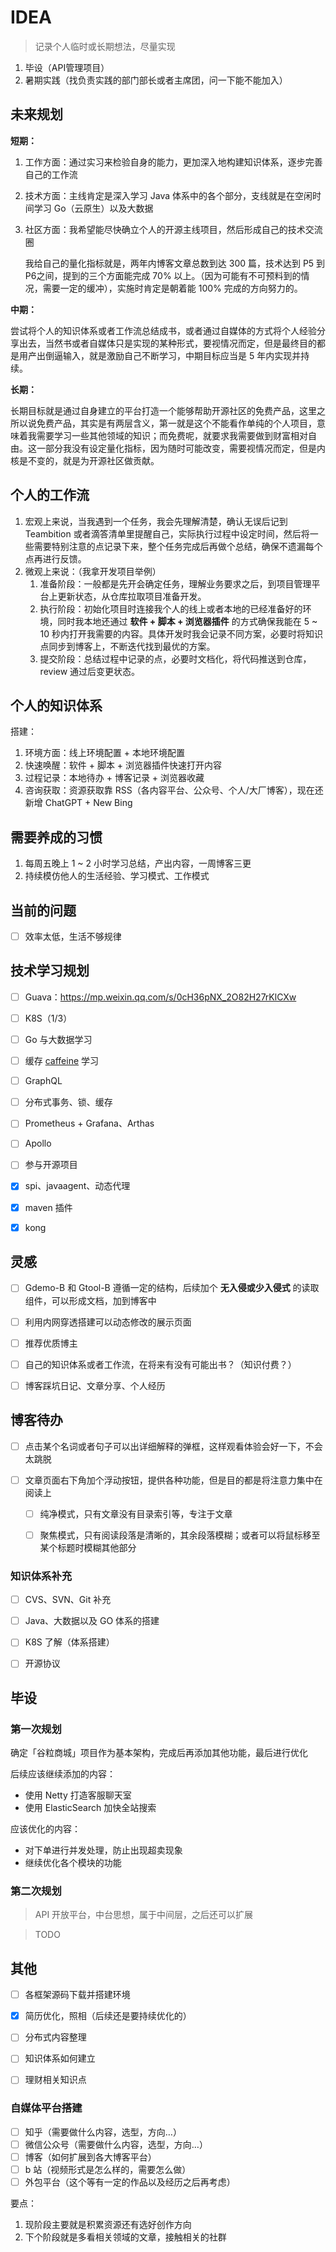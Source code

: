 # IDEA

> 记录个人临时或长期想法，尽量实现

1. 毕设（API管理项目）
2. 暑期实践（找负责实践的部门部长或者主席团，问一下能不能加入）



## 未来规划

**短期：**

1. 工作方面：通过实习来检验自身的能力，更加深入地构建知识体系，逐步完善自己的工作流

2. 技术方面：主线肯定是深入学习 Java 体系中的各个部分，支线就是在空闲时间学习 Go（云原生）以及大数据

3. 社区方面：我希望能尽快确立个人的开源主线项目，然后形成自己的技术交流圈

   我给自己的量化指标就是，两年内博客文章总数到达 300 篇，技术达到 P5 到 P6之间，提到的三个方面能完成 70% 以上。（因为可能有不可预料到的情况，需要一定的缓冲），实施时肯定是朝着能 100% 完成的方向努力的。



**中期：**

​	尝试将个人的知识体系或者工作流总结成书，或者通过自媒体的方式将个人经验分享出去，当然书或者自媒体只是实现的某种形式，要视情况而定，但是最终目的都是用产出倒逼输入，就是激励自己不断学习，中期目标应当是 5 年内实现并持续。



**长期：**

​	长期目标就是通过自身建立的平台打造一个能够帮助开源社区的免费产品，这里之所以说免费产品，其实是有两层含义，第一就是这个不能看作单纯的个人项目，意味着我需要学习一些其他领域的知识；而免费呢，就要求我需要做到财富相对自由。这一部分我没有设定量化指标，因为随时可能改变，需要视情况而定，但是内核是不变的，就是为开源社区做贡献。







## 个人的工作流

1. 宏观上来说，当我遇到一个任务，我会先理解清楚，确认无误后记到 Teambition 或者滴答清单里提醒自己，实际执行过程中设定时间，然后将一些需要特别注意的点记录下来，整个任务完成后再做个总结，确保不遗漏每个点再进行反馈。
2. 微观上来说：（我拿开发项目举例）
   1. 准备阶段：一般都是先开会确定任务，理解业务要求之后，到项目管理平台上更新状态，从仓库拉取项目准备开发。
   2. 执行阶段：初始化项目时连接我个人的线上或者本地的已经准备好的环境，同时我本地还通过 **软件 + 脚本 + 浏览器插件** 的方式确保我能在 5 ~ 10 秒内打开我需要的内容。具体开发时我会记录不同方案，必要时将知识点同步到博客上，不断迭代找到最优的方案。
   3. 提交阶段：总结过程中记录的点，必要时文档化，将代码推送到仓库，review 通过后变更状态。





## 个人的知识体系

搭建：

1. 环境方面：线上环境配置 + 本地环境配置
2. 快速唤醒：软件 + 脚本 + 浏览器插件快速打开内容
3. 过程记录：本地待办 + 博客记录 + 浏览器收藏
4. 咨询获取：资源获取靠 RSS（各内容平台、公众号、个人/大厂博客），现在还新增 ChatGPT + New Bing





## 需要养成的习惯

1. 每周五晚上 1 ~ 2 小时学习总结，产出内容，一周博客三更
2. 持续模仿他人的生活经验、学习模式、工作模式





## 当前的问题

- [ ] 效率太低，生活不够规律





## 技术学习规划

- [ ] Guava：https://mp.weixin.qq.com/s/0cH36pNX_2O82H27rKlCXw
- [ ] K8S（1/3）
- [ ] Go 与大数据学习
- [ ] 缓存 [caffeine](https://github.com/ben-manes/caffeine) 学习
- [ ] GraphQL
- [ ] 分布式事务、锁、缓存
- [ ] Prometheus + Grafana、Arthas
- [ ] Apollo
- [ ] 参与开源项目

- [x] spi、javaagent、动态代理
- [x] maven 插件
- [x] kong







## 灵感
- [ ] Gdemo-B 和 Gtool-B 遵循一定的结构，后续加个 **无入侵或少入侵式** 的读取组件，可以形成文档，加到博客中
- [ ] 利用内网穿透搭建可以动态修改的展示页面
- [ ] 推荐优质博主
- [ ] 自己的知识体系或者工作流，在将来有没有可能出书？（知识付费？）
- [ ] 博客踩坑日记、文章分享、个人经历





## 博客待办
- [ ] 点击某个名词或者句子可以出详细解释的弹框，这样观看体验会好一下，不会太跳脱

- [ ] 文章页面右下角加个浮动按钮，提供各种功能，但是目的都是将注意力集中在阅读上
  - [ ] 纯净模式，只有文章没有目录索引等，专注于文章
  - [ ] 聚焦模式，只有阅读段落是清晰的，其余段落模糊；或者可以将鼠标移至某个标题时模糊其他部分





### 知识体系补充

- [ ] CVS、SVN、Git 补充
- [ ] Java、大数据以及 GO 体系的搭建
- [ ] K8S 了解（体系搭建）
- [ ] 开源协议







## 毕设

### 第一次规划

确定「谷粒商城」项目作为基本架构，完成后再添加其他功能，最后进行优化

后续应该继续添加的内容：

- 使用 Netty 打造客服聊天室
- 使用 ElasticSearch 加快全站搜索

应该优化的内容：

- 对下单进行并发处理，防止出现超卖现象
- 继续优化各个模块的功能



### 第二次规划

> API 开放平台，中台思想，属于中间层，之后还可以扩展

> TODO





## 其他
- [ ] 各框架源码下载并搭建环境
- [x] 简历优化，照相（后续还是要持续优化的）
- [ ] 分布式内容整理
- [ ] 知识体系如何建立
- [ ] 理财相关知识点



### 自媒体平台搭建

- [ ] 知乎（需要做什么内容，选型，方向…）
- [ ] 微信公众号（需要做什么内容，选型，方向…）
- [ ] 博客（如何扩展到各大博客平台）
- [ ] b 站（视频形式是怎么样的，需要怎么做）
- [ ] 外包平台（这个等有一定的作品以及经历之后再考虑）

要点：

1. 现阶段主要就是积累资源还有选好创作方向
2. 下个阶段就是多看相关领域的文章，接触相关的社群
